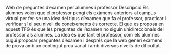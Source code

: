 Web de preguntes d’examen per alumnes i professor
Descripció	Els alumnes volen que el professor pengi els exàmens anteriors 
al campus virtual per fer-se una idea del tipus d’examen que fa el professor, 
practicar i verificar sí el seu nivell de coneixements és correcte. El que es 
proposa en aquest TFG és que les preguntes de l’examen no siguin unidireccionals 
del professor als alumnes. La idea és que tant el professor, com els alumnes pugui 
proposar preguntes d’examen i després que la web generi exàmens de prova amb un 
contingut prou variat i amb diversos nivells de dificultat. 